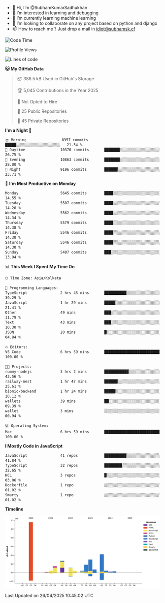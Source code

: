 - 👋 Hi, I’m @SubhamKumarSadhukhan
- 👀 I’m interested in learning and debugging
- 🌱 I’m currently learning machine learning
- 💞️ I’m looking to collaborate on any project based on python and django
- 📫 How to reach me ?
      Just drop a mail in idiot@subhamsk.cf

<!---
SubhamKumarSadhukhan/SubhamKumarSadhukhan is a ✨ special ✨ repository because its `README.md` (this file) appears on your GitHub profile.
You can click the Preview link to take a look at your changes.
--->


<!--START_SECTION:waka-->
![Code Time](http://img.shields.io/badge/Code%20Time-2%2C841%20hrs%2020%20mins-blue)

![Profile Views](http://img.shields.io/badge/Profile%20Views-1-blue)

![Lines of code](https://img.shields.io/badge/From%20Hello%20World%20I%27ve%20Written-2.9%20million%20lines%20of%20code-blue)

**🐱 My GitHub Data** 

> 📦 388.5 kB Used in GitHub's Storage 
 > 
> 🏆 5,045 Contributions in the Year 2025
 > 
> 🚫 Not Opted to Hire
 > 
> 📜 25 Public Repositories 
 > 
> 🔑 45 Private Repositories 
 > 
**I'm a Night 🦉** 

```text
🌞 Morning                8357 commits        █████░░░░░░░░░░░░░░░░░░░░   21.54 % 
🌆 Daytime                10376 commits       ███████░░░░░░░░░░░░░░░░░░   26.75 % 
🌃 Evening                10863 commits       ███████░░░░░░░░░░░░░░░░░░   28.00 % 
🌙 Night                  9196 commits        ██████░░░░░░░░░░░░░░░░░░░   23.71 % 
```
📅 **I'm Most Productive on Monday** 

```text
Monday                   5645 commits        ████░░░░░░░░░░░░░░░░░░░░░   14.55 % 
Tuesday                  5507 commits        ████░░░░░░░░░░░░░░░░░░░░░   14.20 % 
Wednesday                5562 commits        ████░░░░░░░░░░░░░░░░░░░░░   14.34 % 
Thursday                 5579 commits        ████░░░░░░░░░░░░░░░░░░░░░   14.38 % 
Friday                   5546 commits        ████░░░░░░░░░░░░░░░░░░░░░   14.30 % 
Saturday                 5546 commits        ████░░░░░░░░░░░░░░░░░░░░░   14.30 % 
Sunday                   5407 commits        ███░░░░░░░░░░░░░░░░░░░░░░   13.94 % 
```


📊 **This Week I Spent My Time On** 

```text
🕑︎ Time Zone: Asia/Kolkata

💬 Programming Languages: 
TypeScript               2 hrs 45 mins       ██████████░░░░░░░░░░░░░░░   39.29 % 
JavaScript               1 hr 29 mins        █████░░░░░░░░░░░░░░░░░░░░   21.41 % 
Other                    49 mins             ███░░░░░░░░░░░░░░░░░░░░░░   11.79 % 
Text                     43 mins             ███░░░░░░░░░░░░░░░░░░░░░░   10.30 % 
JSON                     20 mins             █░░░░░░░░░░░░░░░░░░░░░░░░   04.84 % 

🔥 Editors: 
VS Code                  6 hrs 59 mins       █████████████████████████   100.00 % 

🐱‍💻 Projects: 
rummy-nodejs             3 hrs 2 mins        ███████████░░░░░░░░░░░░░░   43.56 % 
railway-nest             1 hr 47 mins        ██████░░░░░░░░░░░░░░░░░░░   25.61 % 
bionic-backend           1 hr 24 mins        █████░░░░░░░░░░░░░░░░░░░░   20.12 % 
wallets                  39 mins             ██░░░░░░░░░░░░░░░░░░░░░░░   09.39 % 
wallet                   3 mins              ░░░░░░░░░░░░░░░░░░░░░░░░░   00.94 % 

💻 Operating System: 
Mac                      6 hrs 59 mins       █████████████████████████   100.00 % 
```

**I Mostly Code in JavaScript** 

```text
JavaScript               41 repos            ██████████░░░░░░░░░░░░░░░   41.84 % 
TypeScript               32 repos            ████████░░░░░░░░░░░░░░░░░   32.65 % 
HCL                      3 repos             █░░░░░░░░░░░░░░░░░░░░░░░░   03.06 % 
Dockerfile               1 repo              ░░░░░░░░░░░░░░░░░░░░░░░░░   01.02 % 
Smarty                   1 repo              ░░░░░░░░░░░░░░░░░░░░░░░░░   01.02 % 
```



**Timeline**

![Lines of Code chart](https://raw.githubusercontent.com/SubhamKumarSadhukhan/SubhamKumarSadhukhan/main/assets/bar_graph.png)


 Last Updated on 26/04/2025 10:45:02 UTC
<!--END_SECTION:waka-->
